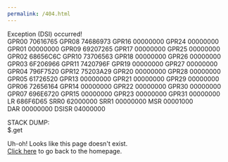 ```yaml
---
permalink: /404.html
---
```


Exception (DSI) occurred!  
GPR00 70616765 GPR08 74686973 GPR16 00000000 GPR24 00000000  
GPR01 00000000 GPR09 69207265 GPR17 00000000 GPR25 00000000  
GPR02 68656C6C GPR10 73706563 GPR18 00000000 GPR26 00000000  
GPR03 6F206966 GPR11 7420796F GPR19 00000000 GPR27 00000000  
GPR04 796F7520 GPR12 75203A29 GPR20 00000000 GPR28 00000000  
GPR05 61726520 GPR13 00000000 GPR21 00000000 GPR29 00000000  
GPR06 72656164 GPR14 00000000 GPR22 00000000 GPR30 00000000  
GPR07 696E6720 GPR15 00000000 GPR23 00000000 GPR31 00000000  
LR 686F6D65 SRR0 62000000 SRR1 00000000 MSR 00001000  
DAR 00000000 DSISR 04000000  
  
STACK DUMP:  
$.get  
  
Uh-oh! Looks like this page doesn't exist.  
[Click here](kiwi515.github.io) to go back to the homepage.  
